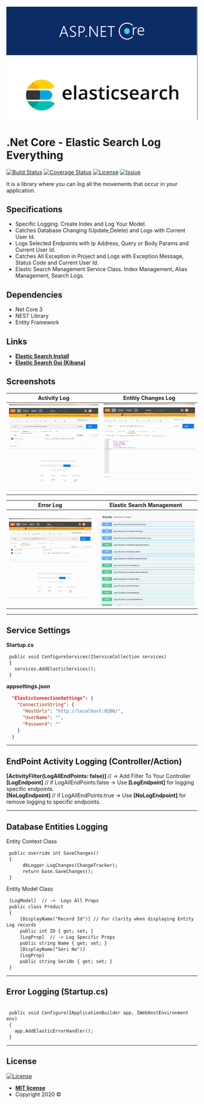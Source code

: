 ![Screenshot](Screenshots/application.png)

# .Net Core - Elastic Search Log Everything

[![Build Status](http://img.shields.io/travis/badges/badgerbadgerbadger.svg?style=flat-square)](https://github.com/hasansahinnn/.NetCore_ElasticSearchv7_LogEverything/)  [![Coverage Status](http://img.shields.io/coveralls/badges/badgerbadgerbadger.svg?style=flat-square)](https://github.com/hasansahinnn/.NetCore_ElasticSearchv7_LogEverything/)  [![License](http://img.shields.io/:license-mit-blue.svg?style=flat-square)](http://badges.mit-license.org) [![Issiue](https://img.shields.io/github/issues/hasansahinnn/.NetCore_ElasticSearchv7_LogEverything)](https://github.com/hasansahinnn/.NetCore_ElasticSearchv7_LogEverything/issues)

It is a library where you can log all the movements that occur in your application.

## Specifications

  - Specific Logging. Create Index and Log Your Model.
  - Catches Database Changing (Update,Delete) and Logs with Current User Id.
  - Logs Selected Endpoints with Ip Address, Query or Body Params and Current User Id.
  - Catches All Exception in Project and Logs with Exception Message, Status Code and Current User Id.
  - Elastic Search Management Service Class. Index Management, Alias Management, Search Logs.
  
## Dependencies

  - Net Core 3
  - NEST Library
  - Entity Framework
  
## Links
  - <a href="https://www.elastic.co/downloads/elasticsearch" >**Elastic Search Install**</a>
  - <a href="https://www.elastic.co/kibana" >**Elastic Search Gui (Kibana)**</a>

## Screenshots

Activity Log                 |   Entitiy Changes Log
:------------------------------:|:------------------------------:
![Screenshot](Screenshots/Activity_Logs.gif)|  ![Screenshot](Screenshots/Entity_Log.gif)

Error Log                  |  Elastic Search Management
:---------------------------:|:---------------------------:
![Screenshot](Screenshots/Error_Log.gif)|  ![Screenshot](Screenshots/Elastic_Management.gif)

---

## Service Settings 
 <b>Startup.cs</b>
```net
 public void ConfigureServices(IServiceCollection services)
 {
   services.AddElasticServices();
 }
```
<b>appsettings.json</b>

```json
  "ElasticConnectionSettings": {
    "ConnectionString": {
      "HostUrls": "http://localhost:9200/",
      "UserName": "",
      "Password": ""
    }
  }
```

---



## EndPoint Activity Logging (Controller/Action)


<b> [ActivityFilter(LogAllEndPoints: false)] </b> // -> Add Filter To Your Controller <br>
<b> [LogEndpoint]</b> // if LogAllEndPoints:false -> Use <b>[LogEndpoint]</b> for logging specific endpoints. <br>
<b> [NoLogEndpoint] </b> // if LogAllEndPoints:true -> Use <b>[NoLogEndpoint]</b> for remove logging to specific endpoints.
 
 
---


## Database Entities Logging 

Entity Context Class 
```net
 public override int SaveChanges() 
 {
      dbLogger.LogChanges(ChangeTracker);
      return base.SaveChanges();
 }
```

Entity Model Class 
```net
 [LogModel]  // ->  Logs All Props
 public class Product
 {
     [DisplayName("Record Id")] // For clarity when displaying Entity Log records
     public int ID { get; set; }
     [LogProp]  // -> Log Specific Props
     public string Name { get; set; }
     [DisplayName("Seri No")]
     [LogProp]
     public string SeriNo { get; set; }
 }
```


---


## Error Logging (Startup.cs)

```net

 public void Configure(IApplicationBuilder app, IWebHostEnvironment env)
 {
   app.AddElasticErrorHandler();
 }

```


---

## License

[![License](http://img.shields.io/:license-mit-blue.svg?style=flat-square)](http://badges.mit-license.org)

- **[MIT license](http://opensource.org/licenses/mit-license.php)**
- Copyright 2020 © 
